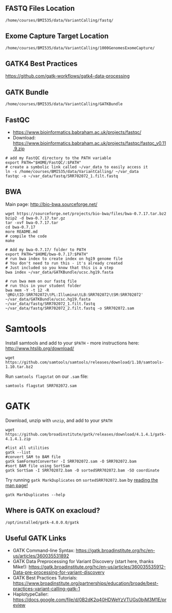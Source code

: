 ## FASTQ Files Location

`/home/courses/BMI535/data/VariantCalling/fastq/`

## Exome Capture Target Location

`/home/courses/BMI535/data/VariantCalling/1000GenomesExomeCapture/`

## GATK4 Best Practices

https://github.com/gatk-workflows/gatk4-data-processing

## GATK Bundle

`/home/courses/BMI535/data/VariantCalling/GATKBundle`

## FastQC

- https://www.bioinformatics.babraham.ac.uk/projects/fastqc/
- Download: https://www.bioinformatics.babraham.ac.uk/projects/fastqc/fastqc_v0.11.9.zip

```
# add my FastQC directory to the PATH variable
export PATH="$HOME/FastQC/:$PATH"
# create a symbolic link called ~/var_data to easily access it
ln -s /home/courses/BMI535/data/VariantCalling/ ~/var_data
fastqc -o ~/var_data/fastq/SRR702072_1.filt.fastq 
```

## BWA

Main page: http://bio-bwa.sourceforge.net/

```
wget https://sourceforge.net/projects/bio-bwa/files/bwa-0.7.17.tar.bz2
bzip2 -d bwa-0.7.17.tar.gz
tar -xvf bwa-0.7.17.tar
cd bwa-0.7.17
more README.md
# compile the code
make
```

```
# Add my bwa-0.7.17/ folder to PATH
export PATH="$HOME/bwa-0.7.17:$PATH"
# run bwa index to create index on hg19 genome file
# You don't need to run this - it's already created
# Just included so you know that this is a step
bwa index ~/var_data/GATKBundle/ucsc.hg19.fasta
```

```
# run bwa mem on our fastq file
# run this in your student folder
bwa mem -Y -t 12 -R '@RG\tID:SRR702072\tPL:Illumina\tLB:SRR702072\tSM:SRR702072' ~/var_data/GATKBundle/ucsc.hg19.fasta ~/var_data/fastq/SRR702072_1.filt.fastq ~/var_data/fastq/SRR702072_2.filt.fastq -o SRR702072.sam
```

# Samtools

Install samtools and add to your `$PATH` - more instructions here: http://www.htslib.org/download/

```
wget https://github.com/samtools/samtools/releases/download/1.10/samtools-1.10.tar.bz2
```

Run `samtools flagstat` on our `.sam` file:

```
samtools flagstat SRR702072.sam
```


# GATK

Download, unzip with `unzip`, and add to your `$PATH`

```
wget https://github.com/broadinstitute/gatk/releases/download/4.1.4.1/gatk-4.1.4.1.zip
```

```
#list all utilities
gatk --list
#convert SAM to BAM file
gatk SamFormatConverter -I SRR702072.sam -O SRR702072.bam
#sort BAM file using SortSam
gatk SortSam -I SRR702072.bam -O sortedSRR702072.bam -SO coordinate
```

Try running `gatk MarkDuplicates` on `sortedSRR702072.bam` by [reading the man page!](https://gatk.broadinstitute.org/hc/en-us/articles/360037052812-MarkDuplicates-Picard-)

```
gatk MarkDuplicates --help
```

## Where is GATK on exacloud?

```
/opt/installed/gatk-4.0.0.0/gatk
```

## Useful GATK Links

- GATK Command-line Syntax: https://gatk.broadinstitute.org/hc/en-us/articles/360035531892
- GATK Data Preprocessing for Variant Discovery (start here, thanks Mike!): https://gatk.broadinstitute.org/hc/en-us/articles/360035535912-Data-pre-processing-for-variant-discovery
- GATK Best Practices Tutorials: https://www.broadinstitute.org/partnerships/education/broade/best-practices-variant-calling-gatk-1
- HaplotypeCaller: https://docs.google.com/file/d/0B2dK2q40HDWeYzVTUGs0bjM3M1E/preview
